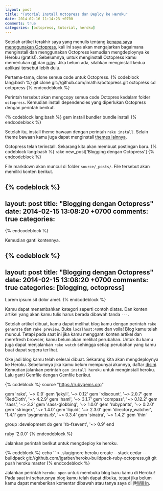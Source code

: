 ```yaml
---
layout: post
title: "Tutorial Install Octopress dan Deploy ke Heroku"
date: 2014-02-16 11:14:23 +0700
comments: true
categories: [octopress, tutorial, heroku]
---
```


Setelah artikel terakhir saya yang menulis tentang [kenapa saya menggunakan Octopress](/blog/2014/02/15/ngaku-programmer-pakai-octopress-sebagai-blogging-platform-kamu/), kali ini saya akan mengajarkan bagaimana menginstall dan menggunakan Octopress kemudian mengdeploynya ke Heroku (gratis!). Sebelumnya, untuk menginstall Octopress kamu memerlukan [git](http://git-scm.com/)  dan [ruby](http://ruby-lang.org/). Jika belum ada, silahkan menginstall kedua aplikasi tersebut lebih dulu.

Pertama-tama, clone semua code untuk Octopress.
{% codeblock lang:bash %}
git clone git://github.com/imathis/octopress.git octopress
cd octopress
{% endcodeblock %}

Perintah tersebut akan mengcopy semua code Octopres kedalam folder `octopress`. Kemudian install dependencies yang diperlukan Octopress dengan perintah berikut.

<!-- more -->

{% codeblock lang:bash %}
gem install bundler
bundle install
{% endcodeblock %}

Setelah itu, install theme bawaan dengan perintah `rake install`. Selain theme bawaan kamu juga dapat menginstall [themes lainnya](https://github.com/imathis/octopress/wiki/3rd-Party-Octopress-Themes).

Octopress telah terinstall. Sekarang kita akan membuat postingan baru.
{% codeblock lang:bash %}
rake new_post['Blogging dengan Octopress']
{% endcodeblock %}

File markdown akan muncul di folder `source/_posts/`. File tersebut akan memiliki konten berikut.

{% codeblock %}
---
layout: post
title: "Blogging dengan Octopress"
date: 2014-02-15 13:08:20 +0700
comments: true
categories: 
---
{% endcodeblock %}

Kemudian ganti kontennya.

{% codeblock %}
---
layout: post
title: "Blogging dengan Octopress"
date: 2014-02-15 13:08:20 +0700
comments: true
categories: [blogging, octopress]
---

Lorem ipsum sit dolor amet.
{% endcodeblock %}

Kamu dapat menambahkan kategori seperti contoh diatas. Dan konten artikel yang akan kamu tulis harus berada dibawah tanda `---`.

Setelah artikel dibuat, kamu dapat melihat blog kamu dengan perintah `rake generate` dan `rake preview`. Buka `localhost:4000` dan voila! Blog kamu telah muncul. Tetapi pada saat ini jika kamu mengganti konten artikel dan merefresh browser, kamu belum akan melihat perubahan. Untuk itu kamu juga dapat menjalankan `rake watch` sehingga setiap perubahan yang kamu buat dapat segera terlihat.

Oke jadi blog kamu telah selesai dibuat. Sekarang kita akan mengdeploynya ke Heroku. Sebelumnya jika kamu belum mempunyai akunnya, daftar [disini](https://id.heroku.com/signup). Kemudian jalankan perintah `gem install heroku` untuk menginstall heroku. Lalu ganti Gemfile dengan Gemfile berikut.

{% codeblock %}
source "https://rubygems.org"

gem 'rake', '~> 0.9'
gem 'jekyll', '~> 0.12'
gem 'rdiscount', '~> 2.0.7'
gem 'RedCloth', '~> 4.2.9'
gem 'haml', '~> 3.1.7'
gem 'compass', '~> 0.12.2'
gem 'sass', '~> 3.2'
gem 'sass-globbing', '~> 1.0.0'
gem 'rubypants', '~> 0.2.0'
gem 'stringex', '~> 1.4.0'
gem 'liquid', '~> 2.3.0'
gem 'directory_watcher', '1.4.1'
gem 'pygments.rb', '~> 0.3.4'
gem 'sinatra', '~> 1.4.2'
gem 'thin'

group :development do
  gem 'rb-fsevent', '~> 0.9'
end

ruby '2.0.0'
{% endcodeblock %}

Jalankan perintah berikut untuk mengdeploy ke heroku.

{% codeblock %}
echo '' > .slugignore
heroku create --stack cedar --buildpack git://github.com/jgarber/heroku-buildpack-ruby-octopress.git
git push heroku master
{% endcodeblock %}

Jalankan perintah `heroku open` untuk membuka blog baru kamu di Heroku! Pada saat ini seharusnya blog kamu telah dapat dibuka, tetapi jika belum kamu dapat memberikan komentar dibawah atau tanya saya di [@WilHn](https://twitter.com/WilHn).
